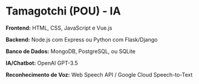 # Tamagotchi (POU) - IA

**Frontend:** HTML, CSS, JavaScript e Vue.js

**Backend:** Node.js com Express ou Python com Flask/Django

**Banco de Dados:** MongoDB, PostgreSQL, ou SQLite

**IA/Chatbot:** OpenAI GPT-3.5

**Reconhecimento de Voz:** Web Speech API / Google Cloud Speech-to-Text
